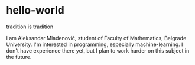 # hello-world
tradition is tradition


I am Aleksandar Mladenović, student of Faculty of Mathematics, Belgrade University. I'm interested in programming, especially machine-learning. I don't have experience there yet, but I plan to work harder on this subject in the future.
